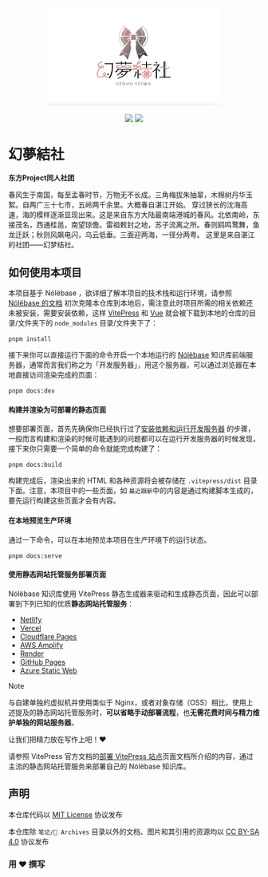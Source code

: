 <p align="center">
  <img width="350" src="./public/Genmukessya_logo.png">
</p>

<p align="center">
  <a href="https://opensource.org/licenses/MIT"><img src="https://img.shields.io/badge/License-MIT-green.svg" /></a>
  <a href="http://creativecommons.org/licenses/by-sa/4.0/"><img src="https://img.shields.io/badge/License-CC%20BY--SA%204.0-lightgrey.svg" /></a>
</p>

# 幻夢結社

**东方Project同人社团**

春风生于南国，每至孟春时节，万物无不长成。三角梅拔朱抽翠，木棉树丹华玉絮。自两广三十七市，五岭两千余里。大概春自湛江开始。
穿过狭长的沈海高速，海的模样逐渐显现出来。这是来自东方大陆最南端港城的春风。北依南岭，东接茂名，西通桂邕，南望琼儋。雷祖敕封之地，苏子流离之所。春则鸥鸣鹜舞，鱼龙迁跃；秋则风飙电闪，乌云低垂。三面迎两海，一径分两粤。
这里是来自湛江的社团——幻梦结社。

## 如何使用本项目
本项目基于 Nólëbase ，欲详细了解本项目的技术栈和运行环境，请参照 [Nólëbase 的文档](https://github.com/nolebase/nolebase)
初次克隆本仓库到本地后，需注意此时项目所需的相关依赖还未被安装，需要安装依赖，这样 [VitePress](https://vitepress.dev) 和 [Vue](https://vuejs.org/) 就会被下载到本地的仓库的目录/文件夹下的 `node_modules` 目录/文件夹下了：

```shell
pnpm install
```

接下来你可以直接运行下面的命令开启一个本地运行的 [Nólëbase](https://nolebase.ayaka.io) 知识库前端服务器，通常而言我们称之为「开发服务器」，用这个服务器，可以通过浏览器在本地直接访问渲染完成的页面：

```shell
pnpm docs:dev
```
#### 构建并渲染为可部署的静态页面

想要部署页面，首先先确保你已经执行过了[安装依赖和运行开发服务器](#安装依赖和运行开发服务器) 的步骤，一般而言构建和渲染的时候可能遇到的问题都可以在运行开发服务器的时候发现，接下来你只需要一个简单的命令就能完成构建了：

```shell
pnpm docs:build
```

构建完成后，渲染出来的 HTML 和各种资源将会被存储在 `.vitepress/dist` 目录下面。注意，本项目中的一些页面，如 `最近跟新`中的内容是通过构建脚本生成的，要先运行构建这些页面才会有内容。

#### 在本地预览生产环境

通过一下命令，可以在本地预览本项目在生产环境下的运行状态。

```shell
pnpm docs:serve
```

#### 使用静态网站托管服务部署页面

Nólëbase 知识库使用 VitePress 静态生成器来驱动和生成静态页面，因此可以部署到下列已知的优质**静态网站托管服务**：

- [Netlify](https://netlify.com/)
- [Vercel](https://vercel.com/)
- [Cloudflare Pages](https://pages.cloudflare.com/)
- [AWS Amplify](https://aws.amazon.com/cn/amplify/)
- [Render](https://render.com/)
- [GitHub Pages](https://pages.github.com/)
- [Azure Static Web](https://azure.microsoft.com/en-us/products/app-service/static)

> [!NOTE]
> 与自建单独的虚拟机并使用类似于 Nginx，或者对象存储（OSS）相比，使用上述提及的静态网站托管服务时，**可以省略手动部署流程**，也**无需花费时间与精力维护单独的网站服务器**。
>
> 让我们把精力放在写作上吧！❤️

请参照 VitePress 官方文档的[部署 VitePress 站点](https://vitepress.dev/zh/guide/deploy)页面文档所介绍的内容，通过主流的静态网站托管服务来部署自己的 Nólëbase 知识库。

## 声明

本仓库代码以 [MIT License][mit] 协议发布

本仓库除 `笔记/📃 Archives` 目录以外的文档、图片和其引用的资源均以 [CC BY-SA 4.0][cc-by-sa] 协议发布

[mit]: https://opensource.org/licenses/MIT
[cc-by-sa]: http://creativecommons.org/licenses/by-sa/4.0/

### 用 ♥ 撰写
